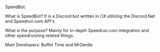 SpeedBot:

What is SpeedBot?       It is a Discord bot written in C# utilizing the Discord.Net and Speedrun.com API's

What is the purpose?    Mainly for in-depth Speedrun.com integration and other speedrunning related things.

Main Developers: Buffet Time and MrGentle 
